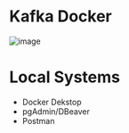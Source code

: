 # Kafka Docker 
![image](https://user-images.githubusercontent.com/67249292/200495686-464b4c7e-497d-4988-bce1-6fa757e0d42c.png)

# Local Systems
* Docker Dekstop
* pgAdmin/DBeaver
* Postman

